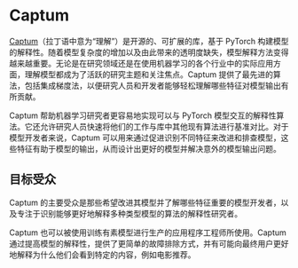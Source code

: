 # Captum

[Captum](https://captum.ai/)（拉丁语中意为“理解”）是开源的、可扩展的库，基于 PyTorch 构建模型的解释性。随着模型复杂度的增加以及由此带来的透明度缺失，模型解释方法变得越来越重要。无论是在研究领域还是在使用机器学习的各个行业中的实际应用方面，理解模型都成为了活跃的研究主题和关注焦点。Captum 提供了最先进的算法，包括集成梯度法，以便研究人员和开发者能够轻松理解哪些特征对模型输出有所贡献。

Captum 帮助机器学习研究者更容易地实现可以与 PyTorch 模型交互的解释性算法。它还允许研究人员快速将他们的工作与库中其他现有算法进行基准对比。对于模型开发者来说，Captum 可以用来通过促进识别不同特征来改进和排查模型，这些特征有助于模型的输出，从而设计出更好的模型并解决意外的模型输出问题。

## 目标受众

Captum 的主要受众是那些希望改进其模型并了解哪些特征重要的模型开发者，以及专注于识别能够更好地解释多种类型模型的算法的解释性研究者。

Captum 也可以被使用训练有素模型进行生产的应用程序工程师所使用。Captum 通过提高模型的解释性，提供了更简单的故障排除方式，并有可能向最终用户更好地解释为什么他们会看到特定的内容，例如电影推荐。
